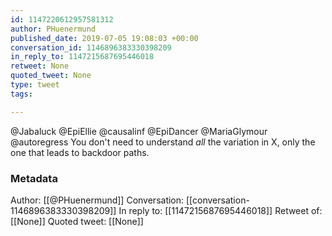 ```yaml
---
id: 1147220612957581312
author: PHuenermund
published_date: 2019-07-05 19:08:03 +00:00
conversation_id: 1146896383330398209
in_reply_to: 1147215687695446018
retweet: None
quoted_tweet: None
type: tweet
tags:

---
```


@Jabaluck @EpiEllie @causalinf @EpiDancer @MariaGlymour @autoregress You don't need to understand *all* the variation in X, only the one that leads to backdoor paths.

### Metadata

Author: [[@PHuenermund]]
Conversation: [[conversation-1146896383330398209]]
In reply to: [[1147215687695446018]]
Retweet of: [[None]]
Quoted tweet: [[None]]
